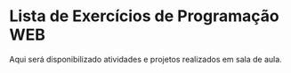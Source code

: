 # Lista de Exercícios de Programação WEB

Aqui será disponibilizado atividades e projetos realizados em sala de aula.

